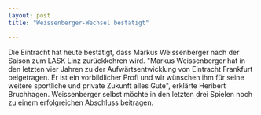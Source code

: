 ```yaml
---
layout: post
title: "Weissenberger-Wechsel bestätigt"

---
```


Die Eintracht hat heute bestätigt, dass Markus Weissenberger nach der Saison zum LASK Linz zurückkehren wird. "Markus Weissenberger hat in den letzten vier Jahren zu der Aufwärtsentwicklung von Eintracht Frankfurt beigetragen. Er ist ein vorbildlicher Profi und wir wünschen ihm für seine weitere sportliche und private Zukunft alles Gute", erklärte Heribert Bruchhagen. Weissenberger selbst möchte in den letzten drei Spielen noch zu einem erfolgreichen Abschluss beitragen.


